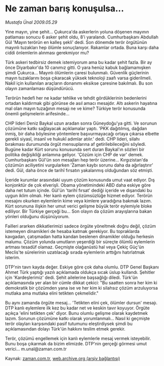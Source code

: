 # Ne zaman barış konuşulsa...

*Mustafa Ünal 2009.05.29*

<tr><td class="metin" colspan="2" style="padding-top: 20px; padding-left: 5px; padding-right: 10px;">Yine mayın, yine şehit... Çukurca'da askerlerin yoluna döşenen mayının patlaması sonucu 6 asker şehit oldu, 8'i yaralandı. Cumhurbaşkanı Abdullah Gül 'Mayın terörün en kalleş şekli' dedi. Son dönemde terör örgütünün mayınlı tuzakları hep ölümle sonuçlanıyor. Rakamlar ortada. Buna karşı daha ciddi önlemlerin alınması gerekmiyor mu?</td></tr><tr><td class="metin" colspan="2" style="padding-top: 20px; padding-left: 5px; padding-right: 10px;"><p>Türk askeri tedbirsiz demek istemiyorum ama bu kadar şehit fazla. Bir ay önce Diyarbakır'da 10 canımız gitti. O yara henüz kabuk bağlamamışken şimdi Çukurca... Mayınlı ölümlerin çaresi bulunmalı. Güvenlik güçlerinin mayın tuzaklarını boşa çıkaracak yüksek teknoloji zaafı varsa giderilmeli. Nakil için kullanılan araçların donanımı eksikse çaresine bakılmalı. Bu son olayın zamanlaması düşündürücü.
<p>Terörün hedefi her ne kadar tehlike ve tehdit gördüklerinin bedenlerini ortadan kaldırmak gibi görünse de asıl amacı mesajdır. Altı askerin hayatına mal olan mayın tuzağının mesajı ne ve kime? Türkiye terör konusunda önemli gelişmelerin arifesinde...
<p>CHP lideri Deniz Baykal uzun aradan sonra Güneydoğu'ya gitti. Ve sorunun çözümüne katkı sağlayacak açıklamalar yaptı. 'PKK dağıtılmış, dağdan inmiş, bir daha böylesine yöntemlere başvurmayacağı ortaya çıkarsa elbette gerekli siyasî, insanî ve hukukî adımlar atılır.' dedi. CHP lideri, silahı bırakması durumunda örgüt mensuplarına af getirilebileceğini söyledi. Bugüne kadar Kürt sorunu konusunda sert duran Baykal'ın sözleri bir politika değişikliği anlamına geliyor. 'Çözüm için CHP de var' demek. Cumhurbaşkanı Gül'ün son mesajları hep terör üzerine... Kırgızistan'da çözümün aciliyetini vurgularken 'Zaman kaybı sorunu daha da ağırlaştırır' dedi. Gül, daha önce de tarihî fırsatın yakalanmış olduğundan söz etmişti.
<p>İçeride kurumlar arasındaki uyum çözüm konusunda umut vaat ediyor. Dış konjonktür de çok elverişli. Obama yönetimindeki ABD daha eskiye göre daha net tutum içinde. Gül'ün 'tarihî fırsat' dediği içeride ve dışarıdaki bu uygun iklim olmalı. Her kanlı eylem çözümsüzlüğe hizmet ediyor. Terörün mesajını okurken eylemlerin kime veya kimlere yaradığına bakmak lazım. Kürt sorununa ilişkin her umut verici gelişme büyük terör eylemiyle bloke ediliyor. Bir Türkiye gerçeği bu... Son olayın da çözüm arayışlarına bakan yönleri olduğunu düşünüyorum.
<p>Failleri ararken dikkatlerimizi sadece örgüte yöneltmek doğru değil, çözüm istemeyen dinamikleri de hesaba katmak gerekiyor. Bu topraklarda kavgadan, çatışmadan hatta kandan beslenen dinamikler olduğu herkesin malumu. Çözüm yolunda umutların yeşerdiği bir süreçte ölümlü eylemlerin artması tesadüf olamaz. Geçmişte olağanüstü hal veya Çekiç Güç'ün Meclis'te sürelerinin uzatılacağı sırada eylemlerin arttığını hatırlatmak isterim.
<p>DTP'nin tavrı kayda değer. Eskiye göre çok daha olumlu. DTP Genel Başkanı Ahmet Türk yaptığı yazılı açıklamada oldukça sıcak üslup kullandı. Şehitler için 'Kardeşlerimiz' dedi. Şehit ailelerine başsağlığı diledi. Türk'ün açıklamasında yer alan bir cümle dikkat çekici: "Bu saatten sonra her kim ki demokratik bir çözümden yana ise ve her kim ki silahsız çözüm arzuluyorsa mutlaka ama mutlaka elini tetikten çekmelidir."
<p>Bu aynı zamanda örgüte mesaj... 'Tetikten elini çek, ölümler dursun' mesajı. DTP kanlı eylemlere ilk kez bu kadar net ve keskin tavır koyuyor. Örgüte açıkça 'elini tetikten çek' diyor. Bunu olumlu gelişme olarak kaydetmek lazım. Sorunun çözümüne katkı olarak yorumlanmalı... Nasıl ki geçmişte terör olayları karşısındaki pasif tutumunu eleştirdiysek şimdi bu açıklamasından dolayı Türk'ün hakkını teslim etmek gerekir.
<p>Terör, çözümü engellemek için kanlı eylemlerle mesaj vermek isteyebilir. Bunu boşa çıkarmak da bizim elimizde. DTP'nin gerçeği görmesi umut verici... m.unal@zaman.com.tr<br/></p></p></p></p></p></p></p></p></td></tr>

Kaynak: [zaman.com.tr](http://zaman.com.tr/yazar.do?yazino=852896), [web.archive.org (arşiv bağlantısı)](http://web.archive.org/web/20090616080314/http://zaman.com.tr:80/yazar.do?yazino=852896)
